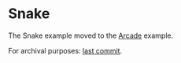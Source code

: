 # Snake

The Snake example moved to the [Arcade](../Arcade/) example.

For archival purposes: [last commit](https://github.com/rajsite/webvi-experiments/tree/adf0f771f76a45c031c859f06e9d0bb42d841242/Snake).

